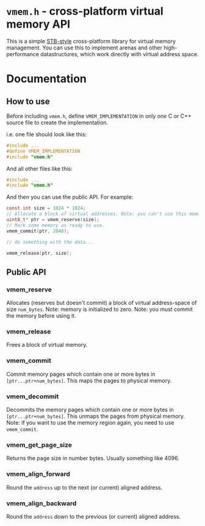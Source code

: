 # `vmem.h` - cross-platform virtual memory API
This is a simple [STB-style](https://github.com/nothings/stb/blob/master/docs/stb_howto.txt) cross-platform library for virtual memory management. You can use this to implement arenas and other high-performance datastructures, which work directly with virtual address space.

# Documentation
## How to use
Before including `vmem.h`, define `VMEM_IMPLEMENTATION` in only *one* C or C++ source file to create the implementation.

i.e. one file should look like this:
```c
#include ...
#define VMEM_IMPLEMENTATION
#include "vmem.h"
```
And all other files like this:
```c
#include ...
#include "vmem.h"
```
And then you can use the public API. For example:
```c
const int size = 1024 * 1024;
// Allocate a block of virtual addresses. Note: you can't use this memory *yet*.
uint8_t* ptr = vmem_reserve(size);
// Mark some memory as ready to use.
vmem_commit(ptr, 2048);

// do something with the data...

vmem_release(ptr, size);
```

## Public API
### vmem_reserve
Allocates (reserves but doesn't commit) a block of virtual address-space of size `num_bytes`.
Note: memory is initialized to zero.
Note: you must commit the memory before using it.

### vmem_release
Frees a block of virtual memory.

### vmem_commit
Commit memory pages which contain one or more bytes in `[ptr...ptr+num_bytes]`.
This maps the pages to physical memory.

### vmem_decommit
Decommits the memory pages which contain one or more bytes in `[ptr...ptr+num_bytes]`.
This unmaps the pages from physical memory.
Note: if you want to use the memory region again, you need to use `vmem_commit`.

### vmem_get_page_size
Returns the page size in number bytes. Usually something like 4096.

### vmem_align_forward
Round the `address` up to the next (or current) aligned address.

### vmem_align_backward
Round the `address` down to the previous (or current) aligned address.